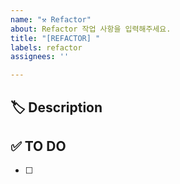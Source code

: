 ```yaml
---
name: "⚒ Refactor"
about: Refactor 작업 사항을 입력해주세요.
title: "[REFACTOR] "
labels: refactor
assignees: ''

---
```


## 🏷 Description
<!-- 리팩토링 할 부분 -->


## ✅ TO DO
<!-- 해야 할 일 -->
- [ ]

<!-- ## 💬 ETC -->
<!-- 기타 참고 사항 -->
